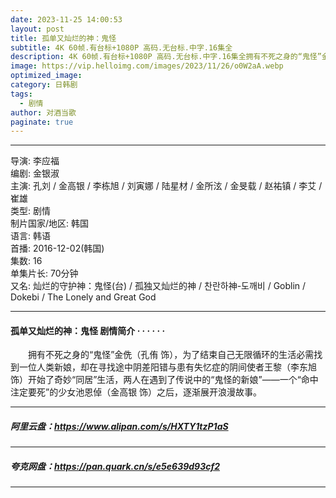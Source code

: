 ```yaml
---
date: 2023-11-25 14:00:53
layout: post
title: 孤单又灿烂的神：鬼怪
subtitle: 4K 60帧.有台标+1080P 高码.无台标.中字.16集全
description: 4K 60帧.有台标+1080P 高码.无台标.中字.16集全拥有不死之身的“鬼怪”金侁，为了结束自己无限循环的生活必需找到一位人类新娘，却在寻找途中阴差阳错与患有失忆症的阴间使者王黎开始了奇妙“同居”生活，两人在遇到了传说中的“鬼怪的新娘...
image: https://vip.helloimg.com/images/2023/11/26/o0W2aA.webp
optimized_image: 
category: 日韩剧
tags:
  - 剧情
author: 对酒当歌
paginate: true
---
```

---

导演: 李应福  
编剧: 金银淑  
主演: 孔刘 / 金高银 / 李栋旭 / 刘寅娜 / 陆星材 / 金所泫 / 金旻载 / 赵祐镇 / 李艾 / 崔雄  
类型: 剧情  
制片国家/地区: 韩国  
语言: 韩语  
首播: 2016-12-02(韩国)  
集数: 16  
单集片长: 70分钟  
又名: 灿烂的守护神：鬼怪(台) / 孤独又灿烂的神 / 찬란하神-도깨비 / Goblin / Dokebi / The Lonely and Great God  

---

#### 孤单又灿烂的神：鬼怪 剧情简介 · · · · · ·

　　拥有不死之身的“鬼怪”金侁（孔侑 饰），为了结束自己无限循环的生活必需找到一位人类新娘，却在寻找途中阴差阳错与患有失忆症的阴间使者王黎（李东旭 饰）开始了奇妙“同居”生活，两人在遇到了传说中的“鬼怪的新娘”——一个“命中注定要死”的少女池恩倬（金高银 饰）之后，逐渐展开浪漫故事。

---

##### 阿里云盘：<https://www.alipan.com/s/HXTY1tzP1aS>

---

##### 夸克网盘：<https://pan.quark.cn/s/e5e639d93cf2>

---
